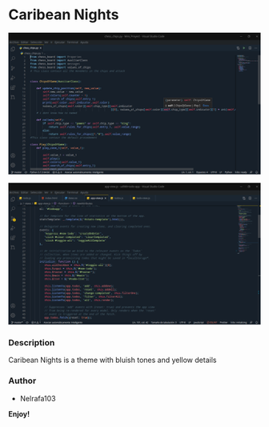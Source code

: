 # Caribean Nights

![Python syntax example](https://github.com/nelrafa103/Caribean-Nights-/blob/main/images/python-capture.png?raw=true "Theme example")

![Javascript syntax example](https://github.com/nelrafa103/Caribean-Nights-/blob/main/images/javascript-capture.png?raw=true "Theme example")

### Description
Caribean Nights is a theme with bluish tones and yellow details

### Author

- Nelrafa103

**Enjoy!**
